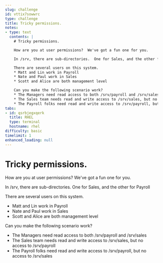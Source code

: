 ```yaml
---
slug: challenge
id: vttix7sowwrc
type: challenge
title: Tricky permissions.
notes:
- type: text
  contents: |
    # Tricky permissions.

    How are you at user permissions?  We've got a fun one for you.

    In /srv, there are sub-directories.  One for Sales, and the other for Payroll

    There are several users on this system.
    * Matt and Lin work in Payroll
    * Nate and Paul work in Sales
    * Scott and Alice are both management level

    Can you make the following scenario work?
    * The Managers need read access to both /srv/payroll and /srv/sales
    * The Sales team needs read and write access to /srv/sales, but no access to /srv/payroll
    * The Payroll folks need read and write access to /srv/payroll, but no access to /srv/sales
tabs:
- id: qsrbjegxqerk
  title: RHEL
  type: terminal
  hostname: rhel
difficulty: basic
timelimit: 1
enhanced_loading: null
---
```

  # Tricky permissions.

  How are you at user permissions?  We've got a fun one for you.

  In /srv, there are sub-directories.  One for Sales, and the other for Payroll

  There are several users on this system.
  * Matt and Lin work in Payroll
  * Nate and Paul work in Sales
  * Scott and Alice are both management level

  Can you make the following scenario work?
  * The Managers need read access to both /srv/payroll and /srv/sales
  * The Sales team needs read and write access to /srv/sales, but no access to /srv/payroll
  * The Payroll folks need read and write access to /srv/payroll, but no access to /srv/sales